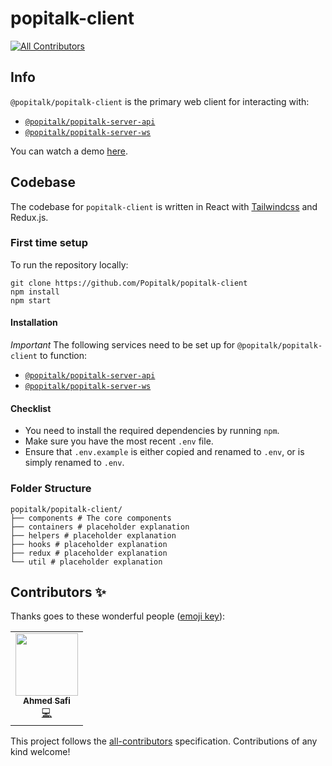 # popitalk-client
<!-- ALL-CONTRIBUTORS-BADGE:START - Do not remove or modify this section -->
[![All Contributors](https://img.shields.io/badge/all_contributors-1-orange.svg?style=flat-square)](#contributors-)
<!-- ALL-CONTRIBUTORS-BADGE:END -->

## Info
`@popitalk/popitalk-client` is the primary web client for interacting with: 

* [`@popitalk/popitalk-server-api`](https://github.com/Popitalk/popitalk-server-api)
* [`@popitalk/popitalk-server-ws`](https://github.com/Popitalk/popitalk-server-ws)

You can watch a demo [here](https://placeholder.youtube.com).

## Codebase
The codebase for `popitalk-client` is written in React with [Tailwindcss](https://tailwindcss.com/) and Redux.js.

### First time setup
To run the repository locally:

```
git clone https://github.com/Popitalk/popitalk-client
npm install
npm start
```

#### Installation
*Important* The following services need to be set up for `@popitalk/popitalk-client` to function:

* [`@popitalk/popitalk-server-api`](https://github.com/Popitalk/popitalk-server-api)
* [`@popitalk/popitalk-server-ws`](https://github.com/Popitalk/popitalk-server-ws)

#### Checklist

 - You need to install the required dependencies by running `npm`.
 - Make sure you have the most recent `.env` file.
 - Ensure that `.env.example` is either copied and renamed to `.env`, or is simply renamed to `.env`.

### Folder Structure
```
popitalk/popitalk-client/
├── components # The core components
├── containers # placeholder explanation
├── helpers # placeholder explanation
├── hooks # placeholder explanation
├── redux # placeholder explanation
└── util # placeholder explanation
```


## Contributors ✨

Thanks goes to these wonderful people ([emoji key](https://allcontributors.org/docs/en/emoji-key)):

<!-- ALL-CONTRIBUTORS-LIST:START - Do not remove or modify this section -->
<!-- prettier-ignore-start -->
<!-- markdownlint-disable -->
<table>
  <tr>
    <td align="center"><a href="https://github.com/AhmedSafi97"><img src="https://avatars1.githubusercontent.com/u/50768052?v=4" width="100px;" alt=""/><br /><sub><b>Ahmed Safi</b></sub></a><br /><a href="https://github.com/Popitalk/popitalk-client/commits?author=AhmedSafi97" title="Code">💻</a></td>
  </tr>
</table>

<!-- markdownlint-enable -->
<!-- prettier-ignore-end -->
<!-- ALL-CONTRIBUTORS-LIST:END -->

This project follows the [all-contributors](https://github.com/all-contributors/all-contributors) specification. Contributions of any kind welcome!